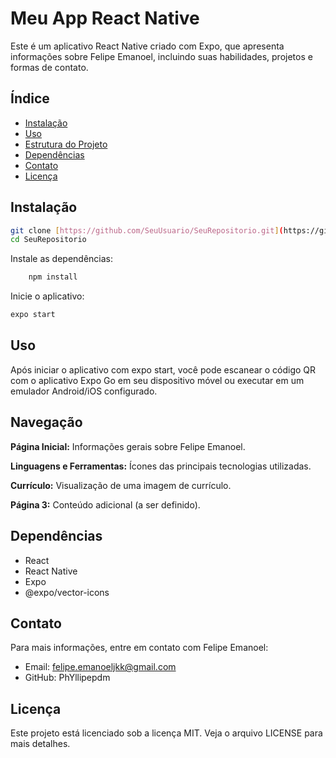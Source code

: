 # Meu App React Native

Este é um aplicativo React Native criado com Expo, que apresenta informações sobre Felipe Emanoel, incluindo suas habilidades, projetos e formas de contato.

## Índice

- [Instalação](#instalação)
- [Uso](#uso)
- [Estrutura do Projeto](#estrutura-do-projeto)
- [Dependências](#dependências)
- [Contato](#contato)
- [Licença](#licença)

## Instalação

   ```bash
   git clone [https://github.com/SeuUsuario/SeuRepositorio.git](https://github.com/PhYllipepdm/App_ReactNative_Expo)
   cd SeuRepositorio
```
 Instale as dependências:

```bash
    npm install
```

 Inicie o aplicativo:

```bash
expo start
```
## Uso
Após iniciar o aplicativo com expo start, você pode escanear o código QR com o aplicativo Expo Go em seu dispositivo móvel ou executar em um emulador Android/iOS configurado.

## Navegação
**Página Inicial:** Informações gerais sobre Felipe Emanoel.

**Linguagens e Ferramentas:** Ícones das principais tecnologias utilizadas.

**Currículo:** Visualização de uma imagem de currículo.

**Página 3:** Conteúdo adicional (a ser definido).

## Dependências
- React
- React Native
- Expo
- @expo/vector-icons

## Contato
Para mais informações, entre em contato com Felipe Emanoel:

- Email: felipe.emanoeljkk@gmail.com
- GitHub: PhYllipepdm

## Licença
Este projeto está licenciado sob a licença MIT. Veja o arquivo LICENSE para mais detalhes.

